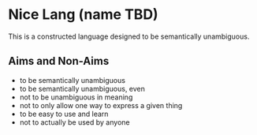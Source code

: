# Nice Lang (name TBD)
This is a constructed language designed to be semantically unambiguous.

## Aims and Non-Aims
- to be semantically unambiguous
- to be semantically unambiguous, even 
- not to be unambiguous in meaning
- not to only allow one way to express a given thing
- to be easy to use and learn
- not to actually be used by anyone